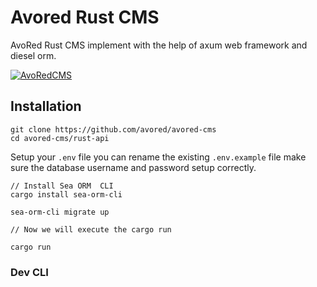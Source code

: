 # Avored Rust CMS
AvoRed Rust CMS implement with the help of axum web framework and diesel orm. 


[![AvoRedCMS](https://github.com/avored/avored-rust-cms/actions/workflows/rust.yml/badge.svg)](https://github.com/avored/avored-rust-cms/actions/workflows/rust.yml)


## Installation

    git clone https://github.com/avored/avored-cms
    cd avored-cms/rust-api
    

Setup your `.env` file you can rename the existing `.env.example` file make sure the database username and password setup correctly.

     
    // Install Sea ORM  CLI
    cargo install sea-orm-cli

    sea-orm-cli migrate up

    // Now we will execute the cargo run

    cargo run

### Dev CLI
